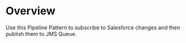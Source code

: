 # Overview

Use this Pipeline Pattern to subscribe to Salesforce changes and then publish them to JMS Queue.



